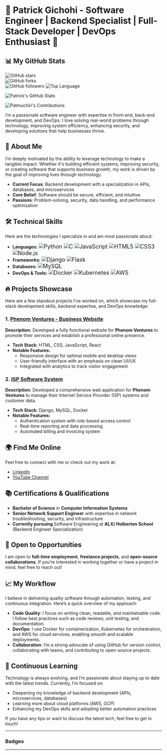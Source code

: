 <h1>🌟 Patrick Gichohi - Software Engineer | Backend Specialist | Full-Stack Developer | DevOps Enthusiast 🌟</h1>

<!-- GitHub Stats -->
## 📊 My GitHub Stats

![GitHub stars](https://img.shields.io/github/stars/patmuchiri/patmuchiri?style=social)  
![GitHub forks](https://img.shields.io/github/forks/patmuchiri/patmuchiri?style=social)  
![GitHub followers](https://img.shields.io/github/followers/patmuchiri?style=social)
![Top Language](https://img.shields.io/github/languages/top/patmuchiri/patmuchiri?style=flat-square)

<!-- Custom GitHub Stats -->
![Patrick's GitHub Stats](https://github-readme-stats.vercel.app/api?username=patmuchiri&show_icons=true&count_private=true&hide=prs&theme=radical)

<!-- GitHub Contributions -->
![Patmuchiri's Contributions](https://github-readme-streak-stats.herokuapp.com/?user=patmuchiri&theme=radical)

<p>I’m a passionate software engineer with expertise in front-end, back-end development, and DevOps. I love solving real-world problems through technology, improving system efficiency, enhancing security, and developing solutions that help businesses thrive.</p>

<h2>🚀 About Me</h2>
<p>I’m deeply motivated by the ability to leverage technology to make a tangible impact. Whether it's building efficient systems, improving security, or creating software that supports business growth, my work is driven by the goal of improving lives through technology.</p>

<ul>
  <li><strong>Current Focus</strong>: Backend development with a specialization in APIs, databases, and microservices</li>
  <li><strong>Core Belief</strong>: Software should be secure, efficient, and intuitive.</li>
  <li><strong>Passions</strong>: Problem-solving, security, data handling, and performance optimization</li>
</ul>

<h2>🛠️ Technical Skills</h2>

<p>Here are the technologies I specialize in and am most passionate about:</p>

<ul>
  <li><strong>Languages:</strong>
    <span style="font-size: 18px;"> 
      <img src="https://img.shields.io/badge/Python-3776AB?style=flat-square&logo=python&logoColor=white" alt="Python">
      <img src="https://img.shields.io/badge/C-00599C?style=flat-square&logo=c&logoColor=white" alt="C">
      <img src="https://img.shields.io/badge/JavaScript-F7DF1E?style=flat-square&logo=javascript&logoColor=black" alt="JavaScript">
      <img src="https://img.shields.io/badge/HTML5-E34F26?style=flat-square&logo=html5&logoColor=white" alt="HTML5">
      <img src="https://img.shields.io/badge/CSS3-1572B6?style=flat-square&logo=css3&logoColor=white" alt="CSS3">
      <img src="https://img.shields.io/badge/Node.js-339933?style=flat-square&logo=node.js&logoColor=white" alt="Node.js">
    </span>
  </li>
  <li><strong>Frameworks:</strong>
    <span style="font-size: 18px;">
      <img src="https://img.shields.io/badge/Django-092E20?style=flat-square&logo=django&logoColor=white" alt="Django">
      <img src="https://img.shields.io/badge/Flask-000000?style=flat-square&logo=flask&logoColor=white" alt="Flask">
    </span>
  </li>
  <li><strong>Databases:</strong>
    <span style="font-size: 18px;">
      <img src="https://img.shields.io/badge/MySQL-4479A1?style=flat-square&logo=mysql&logoColor=white" alt="MySQL">
    </span>
  </li>
  <li><strong>DevOps & Tools:</strong>
    <span style="font-size: 18px;">
      <img src="https://img.shields.io/badge/Docker-2496ED?style=flat-square&logo=docker&logoColor=white" alt="Docker">
      <img src="https://img.shields.io/badge/Kubernetes-326CE5?style=flat-square&logo=kubernetes&logoColor=white" alt="Kubernetes">
      <img src="https://img.shields.io/badge/AWS-232F3E?style=flat-square&logo=amazon-aws&logoColor=white" alt="AWS">
    </span>
  </li>
</ul>

<h2>🔥 Projects Showcase</h2>

<p>Here are a few standout projects I’ve worked on, which showcase my full-stack development skills, backend expertise, and DevOps knowledge:</p>

<h3>1. <a href="https://phenom-ventures.com" target="_blank">Phenom Ventures - Business Website</a></h3>
<p><strong>Description:</strong> Developed a fully functional website for <strong>Phenom Ventures</strong> to promote their services and establish a professional online presence.</p>
<ul>
  <li><strong>Tech Stack:</strong> HTML, CSS, JavaScript, React</li>
  <li><strong>Notable Features:</strong>
    <ul>
      <li>Responsive design for optimal mobile and desktop views</li>
      <li>User-friendly interface with an emphasis on clean UI/UX</li>
      <li>Integrated with analytics to track visitor engagement</li>
    </ul>
  </li>
</ul>

<h3>2. <a href="https://app.phenom-ventures.com" target="_blank">ISP Software System</a></h3>
<p><strong>Description:</strong> Developed a comprehensive web application for <strong>Phenom Ventures</strong> to manage their Internet Service Provider (ISP) systems and customer data.</p>
<ul>
  <li><strong>Tech Stack:</strong> Django, MySQL, Docker</li>
  <li><strong>Notable Features:</strong>
    <ul>
      <li>Authentication system with role-based access control</li>
      <li>Real-time reporting and data processing</li>
      <li>Automated billing and invoicing system</li>
    </ul>
  </li>
</ul>

<h2>🌍 Find Me Online</h2>
<p>Feel free to connect with me or check out my work at:</p>
<ul>
  <li><a href="https://www.linkedin.com/in/patrickgichohi/" target="_blank">LinkedIn</a></li>
  <li><a href="https://www.youtube.com/@patrickmuchiri154" target="_blank">YouTube Channel</a></li>
</ul>

<h2>📚 Certifications & Qualifications</h2>
<ul>
  <li><strong>Bachelor of Science</strong> in <strong>Computer Information Systems</strong></li>
  <li><strong>Senior Network Support Engineer</strong> with expertise in network troubleshooting, security, and infrastructure</li>
  <li><strong>Currently pursuing</strong> Software Engineering at <strong>ALX/ Holberton School</strong> (Backend Engineer Specialization)</li>
</ul>

<h2>💼 Open to Opportunities</h2>
<p>I am open to <strong>full-time employment</strong>, <strong>freelance projects</strong>, and <strong>open-source collaborations</strong>. If you’re interested in working together or have a project in mind, feel free to reach out!</p>

<h2>📈 My Workflow</h2>
<p>I believe in delivering quality software through automation, testing, and continuous integration. Here’s a quick overview of my approach:</p>
<ul>
  <li><strong>Code Quality</strong>: I focus on writing clean, readable, and maintainable code. I follow best practices such as code reviews, unit testing, and documentation.</li>
  <li><strong>DevOps</strong>: I use Docker for containerization, Kubernetes for orchestration, and AWS for cloud services, enabling smooth and scalable deployments.</li>
  <li><strong>Collaboration</strong>: I’m a strong advocate of using GitHub for version control, collaborating with teams, and contributing to open-source projects.</li>
</ul>

<h2>🌱 Continuous Learning</h2>
<p>Technology is always evolving, and I’m passionate about staying up to date with the latest trends. Currently, I’m focused on:</p>
<ul>
  <li>Deepening my knowledge of backend development (APIs, microservices, databases)</li>
  <li>Learning more about cloud platforms (AWS, GCP)</li>
  <li>Enhancing my DevOps skills and adopting better automation practices</li>
</ul>
<p>If you have any tips or want to discuss the latest tech, feel free to get in touch!</p>

---

<h3>Badges</h3>
<p>

---


